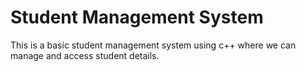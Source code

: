 # Student Management System 
 This is a basic student management system using c++ where we can manage and access student details.
